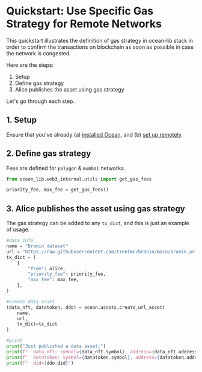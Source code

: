 <!--
Copyright 2023 Ocean Protocol Foundation
SPDX-License-Identifier: Apache-2.0
-->

# Quickstart: Use Specific Gas Strategy for Remote Networks

This quickstart illustrates the definition of gas strategy in ocean-lib stack in order to
confirm the transactions on blockchain as soon as possible in case the network is congested.

Here are the steps:

1.  Setup
2.  Define gas strategy
3.  Alice publishes the asset using gas strategy

Let's go through each step.

## 1. Setup

Ensure that you've already (a) [installed Ocean](install.md), and (b) [set up remotely](setup-remote.md).

## 2. Define gas strategy

Fees are defined for `polygon` & `mumbai` networks.

```python
from ocean_lib.web3_internal.utils import get_gas_fees

priority_fee, max_fee = get_gas_fees()
```

## 3. Alice publishes the asset using gas strategy

The gas strategy can be added to any `tx_dict`, and this is just an example of usage.
```python
#data info
name = "Branin dataset"
url = "https://raw.githubusercontent.com/trentmc/branin/main/branin.arff"
tx_dict = (
    {
        "from": alice,
        "priority_fee": priority_fee,
        "max_fee": max_fee,
    },
)

#create data asset
(data_nft, datatoken, ddo) = ocean.assets.create_url_asset(
    name,
    url,
    tx_dict=tx_dict
)

#print
print("Just published a data asset:")
print(f"  data_nft: symbol={data_nft.symbol}, address={data_nft.address}")
print(f"  datatoken: symbol={datatoken.symbol}, address={datatoken.address}")
print(f"  did={ddo.did}")
```

